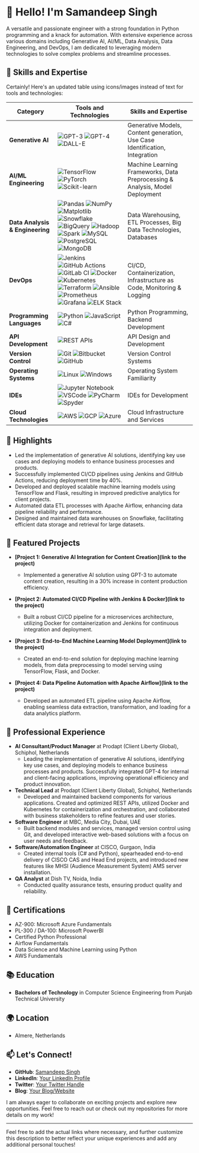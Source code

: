 # 👋 Hello! I'm Samandeep Singh

A versatile and passionate engineer with a strong foundation in Python programming and a knack for automation. With extensive experience across various domains including Generative AI, AI/ML, Data Analysis, Data Engineering, and DevOps, I am dedicated to leveraging modern technologies to solve complex problems and streamline processes.

## 🚀 Skills and Expertise
Certainly! Here's an updated table using icons/images instead of text for tools and technologies:

| Category               | Tools and Technologies                                    | Skills and Expertise                                         |
|------------------------|-----------------------------------------------------------|--------------------------------------------------------------|
| **Generative AI**      | ![GPT-3](icon_gpt3.png) ![GPT-4](icon_gpt4.png) ![DALL-E](icon_dalle.png) | Generative Models, Content generation, Use Case Identification, Integration |
| **AI/ML Engineering**  | ![TensorFlow](icon_tensorflow.png) ![PyTorch](icon_pytorch.png) ![Scikit-learn](icon_scikitlearn.png) | Machine Learning Frameworks, Data Preprocessing & Analysis, Model Deployment |
| **Data Analysis & Engineering** | ![Pandas](icon_pandas.png) ![NumPy](icon_numpy.png) ![Matplotlib](icon_matplotlib.png) ![Snowflake](icon_snowflake.png) ![BigQuery](icon_bigquery.png) ![Hadoop](icon_hadoop.png) ![Spark](icon_spark.png) ![MySQL](icon_mysql.png) ![PostgreSQL](icon_postgresql.png) ![MongoDB](icon_mongodb.png) | Data Warehousing, ETL Processes, Big Data Technologies, Databases |
| **DevOps**             | ![Jenkins](icon_jenkins.png) ![GitHub Actions](icon_githubactions.png) ![GitLab CI](icon_gitlabci.png) ![Docker](icon_docker.png) ![Kubernetes](icon_kubernetes.png) ![Terraform](icon_terraform.png) ![Ansible](icon_ansible.png) ![Prometheus](icon_prometheus.png) ![Grafana](icon_grafana.png) ![ELK Stack](icon_elk.png) | CI/CD, Containerization, Infrastructure as Code, Monitoring & Logging |
| **Programming Languages** | ![Python](icon_python.png) ![JavaScript](icon_javascript.png) ![C#](icon_csharp.png) | Python Programming, Backend Development                        |
| **API Development**    | ![REST APIs](icon_rest.png)                                | API Design and Development                                    |
| **Version Control**    | ![Git](icon_git.png) ![Bitbucket](icon_bitbucket.png) ![GitHub](icon_github.png) | Version Control Systems                                       |
| **Operating Systems**  | ![Linux](icon_linux.png) ![Windows](icon_windows.png)      | Operating System Familiarity                                  |
| **IDEs**               | ![Jupyter Notebook](icon_jupyter.png) ![VSCode](icon_vscode.png) ![PyCharm](icon_pycharm.png) ![Spyder](icon_spyder.png) | IDEs for Development                                          |
| **Cloud Technologies** | ![AWS](icon_aws.png) ![GCP](icon_gcp.png) ![Azure](icon_azure.png) | Cloud Infrastructure and Services                             |


## 🌟 Highlights

- Led the implementation of generative AI solutions, identifying key use cases and deploying models to enhance business processes and products.
- Successfully implemented CI/CD pipelines using Jenkins and GitHub Actions, reducing deployment time by 40%.
- Developed and deployed scalable machine learning models using TensorFlow and Flask, resulting in improved predictive analytics for client projects.
- Automated data ETL processes with Apache Airflow, enhancing data pipeline reliability and performance.
- Designed and maintained data warehouses on Snowflake, facilitating efficient data storage and retrieval for large datasets.

## 📂 Featured Projects

- **[Project 1: Generative AI Integration for Content Creation](link to the project)**
  - Implemented a generative AI solution using GPT-3 to automate content creation, resulting in a 30% increase in content production efficiency.

- **[Project 2: Automated CI/CD Pipeline with Jenkins & Docker](link to the project)**
  - Built a robust CI/CD pipeline for a microservices architecture, utilizing Docker for containerization and Jenkins for continuous integration and deployment.

- **[Project 3: End-to-End Machine Learning Model Deployment](link to the project)**
  - Created an end-to-end solution for deploying machine learning models, from data preprocessing to model serving using TensorFlow, Flask, and Docker.

- **[Project 4: Data Pipeline Automation with Apache Airflow](link to the project)**
  - Developed an automated ETL pipeline using Apache Airflow, enabling seamless data extraction, transformation, and loading for a data analytics platform.

## 💼 Professional Experience

- **AI Consultant/Product Manager** at Prodapt (Client Liberty Global), Schiphol, Netherlands
  - Leading the implementation of generative AI solutions, identifying key use cases, and deploying models to enhance business processes and products. Successfully integrated GPT-4 for internal and client-facing applications, improving operational efficiency and product innovation.
- **Technical Lead** at Prodapt (Client Liberty Global), Schiphol, Netherlands
  - Developed and maintained backend components for various applications. Created and optimized REST APIs, utilized Docker and Kubernetes for containerization and orchestration, and collaborated with business stakeholders to refine features and user stories.
- **Software Engineer** at MBC, Media City, Dubai, UAE
  - Built backend modules and services, managed version control using Git, and developed interactive web-based solutions with a focus on user needs and feedback.
- **Software/Automation Engineer** at CISCO, Gurgaon, India
  - Created internal tools (C# and Python), spearheaded end-to-end delivery of CISCO CAS and Head End projects, and introduced new features like MHSI (Audience Measurement System) AMS server installation.
- **QA Analyst** at Dish TV, Noida, India
  - Conducted quality assurance tests, ensuring product quality and reliability.

## 📜 Certifications
- AZ-900: Microsoft Azure Fundamentals
- PL-300 / DA-100: Microsoft PowerBI
- Certified Python Professional
- Airflow Fundamentals
- Data Science and Machine Learning using Python
- AWS Fundamentals

## 📚 Education
- **Bachelors of Technology** in Computer Science Engineering from Punjab Technical University

## 🌍 Location
- Almere, Netherlands

## 📫 Let's Connect!

- **GitHub**: [Samandeep Singh](https://github.com/SamandeepSingh)
- **LinkedIn**: [Your LinkedIn Profile](link)
- **Twitter**: [Your Twitter Handle](link)
- **Blog**: [Your Blog/Website](link)

I am always eager to collaborate on exciting projects and explore new opportunities. Feel free to reach out or check out my repositories for more details on my work!

---

Feel free to add the actual links where necessary, and further customize this description to better reflect your unique experiences and add any additional personal touches!
